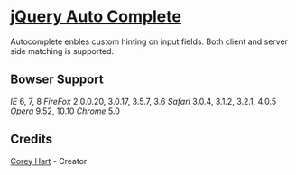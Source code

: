 [jQuery Auto Complete](http://www.codenothing.com/archives/jquery/auto-complete/)
========================

Autocomplete enbles custom hinting on input fields. Both client and server side matching is supported.


Bowser Support
--------------

*IE* 6, 7, 8
*FireFox* 2.0.0.20, 3.0.17, 3.5.7, 3.6
*Safari* 3.0.4, 3.1.2, 3.2.1, 4.0.5
*Opera* 9.52, 10.10
*Chrome* 5.0

Credits
--------
[Corey Hart](http://www.codenothing.com) - Creator
